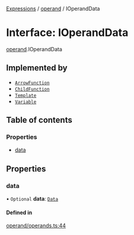 [Expressions](../README.md) / [operand](../modules/operand.md) / IOperandData

# Interface: IOperandData

[operand](../modules/operand.md).IOperandData

## Implemented by

- [`ArrowFunction`](../classes/operand.ArrowFunction.md)
- [`ChildFunction`](../classes/operand.ChildFunction.md)
- [`Template`](../classes/operand.Template.md)
- [`Variable`](../classes/operand.Variable.md)

## Table of contents

### Properties

- [data](operand.IOperandData.md#data)

## Properties

### data

• `Optional` **data**: [`Data`](../classes/model.Data.md)

#### Defined in

[operand/operands.ts:44](https://github.com/FlavioLionelRita/js-expressions/blob/5f366b7/src/lib/operand/operands.ts#L44)
